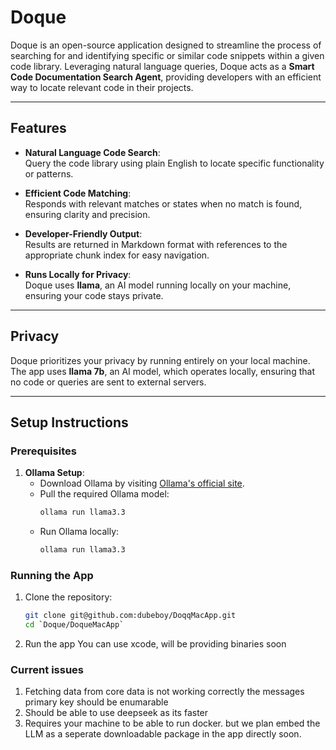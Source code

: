 # Doque

Doque is an open-source application designed to streamline the process of searching for and identifying specific or similar code snippets within a given code library. Leveraging natural language queries, Doque acts as a **Smart Code Documentation Search Agent**, providing developers with an efficient way to locate relevant code in their projects.

---

## Features

- **Natural Language Code Search**:  
  Query the code library using plain English to locate specific functionality or patterns.

- **Efficient Code Matching**:  
  Responds with relevant matches or states when no match is found, ensuring clarity and precision.

- **Developer-Friendly Output**:  
  Results are returned in Markdown format with references to the appropriate chunk index for easy navigation.

- **Runs Locally for Privacy**:  
  Doque uses **llama**, an AI model running locally on your machine, ensuring your code stays private.

---

## Privacy

Doque prioritizes your privacy by running entirely on your local machine.  
The app uses **llama 7b**, an AI model, which operates locally, ensuring that no code or queries are sent to external servers.  

---

## Setup Instructions

### Prerequisites

1. **Ollama Setup**:
   - Download Ollama by visiting [Ollama's official site](https://ollama.ai/).
   - Pull the required Ollama model:
     ```bash
     ollama run llama3.3
     ```
   - Run Ollama locally:
     ```bash
     ollama run llama3.3
     ```

### Running the App

1. Clone the repository:
   ```bash
   git clone git@github.com:dubeboy/DoqqMacApp.git
   cd `Doque/DoqueMacApp`
2. Run the app
   You can use xcode, will be providing binaries soon


### Current issues
 1. Fetching data from core data is not working correctly the messages primary key should be enumarable
 2. Should be able to use deepseek as its faster
 3. Requires your machine to be able to run docker. but we plan embed the LLM as a seperate downloadable package in the app directly soon.
